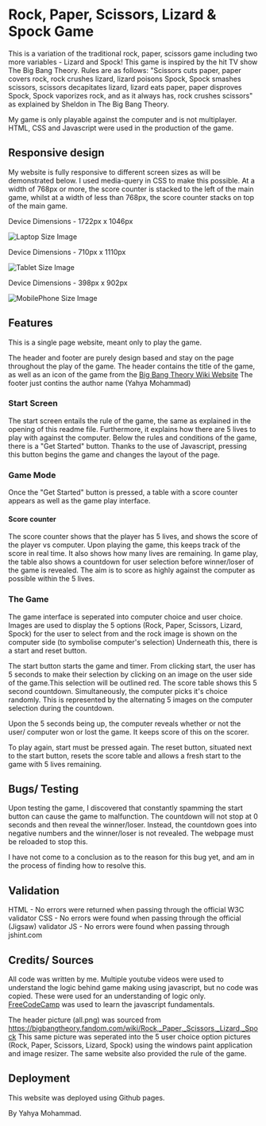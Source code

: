 # Rock, Paper, Scissors, Lizard & Spock Game

This is a variation of the traditional rock, paper, scissors game including two more variables - Lizard and Spock!
This game is inspired by the hit TV show The Big Bang Theory.
Rules are as follows: "Scissors cuts paper, paper covers rock, rock crushes lizard, lizard poisons Spock, Spock smashes scissors, scissors decapitates lizard, lizard eats paper, paper disproves Spock, Spock vaporizes rock, and as it always has, rock crushes scissors" as explained by Sheldon in The Big Bang Theory.

My game is only playable against the computer and is not multiplayer. HTML, CSS and Javascript were used in the production of the game. 

## Responsive design

My website is fully responsive to different screen sizes as will be demonstrated below. 
I used media-query in CSS to make this possible. At a width of 768px or more, the score counter is stacked to the left of the main game, whilst at a width of less than 768px, the score counter stacks on top of the main game. 

Device Dimensions - 1722px x 1046px

![Laptop Size Image](assets/readme/1722x1046.png)

Device Dimensions - 710px x 1110px

![Tablet Size Image](assets/readme/710%20x%201110.png)

Device Dimensions - 398px x 902px

![MobilePhone Size Image](assets/readme/398x%20902.png)

## Features

This is a single page website, meant only to play the game. 

The header and footer are purely design based and stay on the page throughout the play of the game.
The header contains the title of the game, as well as an icon of the game from the [Big Bang Theory Wiki Website](https://bigbangtheory.fandom.com/wiki/Rock,_Paper,_Scissors,_Lizard,_Spock)
The footer just contins the author name (Yahya Mohammad)

### Start Screen

The start screen entails the rule of the game, the same as explained in the opening of this readme file. 
Furthermore, it explains how there are 5 lives to play with against the computer.
Below the rules and conditions of the game, there is a "Get Started" button. Thanks to the use of Javascript, pressing this button begins the game and changes the layout of the page.

### Game Mode

Once the "Get Started" button is pressed, a table with a score counter appears as well as the game play interface. 

#### Score counter

The score counter shows that the player has 5 lives, and shows the score of the player vs computer. Upon playing the game, this keeps track of the score in real time. It also shows how many lives are remaining. In game play, the table also shows a countdown for user selection before winner/loser of the game is revealed. The aim is to score as highly against the computer as possible within the 5 lives. 


### The Game


The game interface is seperated into computer choice and user choice. Images are used to display the 5 options (Rock, Paper, Scissors, Lizard, Spock) for the user to select from and the rock image is shown on the computer side (to symbolise computer's selection)
Underneath this, there is a start and reset button.

The start button starts the game and timer. From clicking start, the user has 5 seconds to make their selection by clicking on an image on the user side of the game.This selection will be outlined red. The score table shows this 5 second countdown. 
Simultaneously, the computer picks it's choice randomly. This is represented by the alternating 5 images on the computer selection during the countdown. 

Upon the 5 seconds being up, the computer reveals whether or not the user/ computer won or lost the game. It keeps score of this on the scorer.

To play again, start must be pressed again.
The reset button, situated next to the start button, resets the score table and allows a fresh start to the game with 5 lives remaining. 

## Bugs/ Testing

Upon testing the game, I discovered that constantly spamming the start button can cause the game to malfunction. The countdown will not stop at 0 seconds and then reveal the winner/loser. Instead, the countdown goes into negative numbers and the winner/loser is not revealed. The webpage must be reloaded to stop this. 

I have not come to a conclusion as to the reason for this bug yet, and am in the process of finding how to resolve this. 

## Validation 

HTML - No errors were returned when passing through the official W3C validator
CSS - No errors were found when passing through the official (Jigsaw) validator
JS - No errors were found when passing through jshint.com

## Credits/ Sources

All code was written by me. 
Multiple youtube videos were used to understand the logic behind game making using javascript, but no code was copied. These were used for an understanding of logic only.
[FreeCodeCamp](https://www.freecodecamp.org/) was used to learn the javascript fundamentals.

The header picture (all.png) was sourced from https://bigbangtheory.fandom.com/wiki/Rock,_Paper,_Scissors,_Lizard,_Spock 
This same picture was seperated into the 5 user choice option pictures (Rock, Paper, Scissors, Lizard, Spock) using the windows paint application and image resizer. The same website also provided the rule of the game. 

## Deployment 

This website was deployed using Github pages.

By Yahya Mohammad. 

